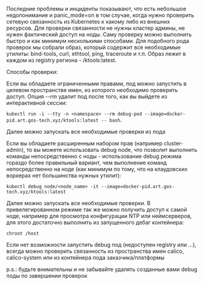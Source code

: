 Последние проблемы и инциденты показывают, что есть небольшое недопонимание и panic_mode=on в том случае, когда нужно проверить сетевую связанность из Kubernetes к какому либо из внешних ресурсов. Для проверки связанности не нужны кластер админы, не нужен фактический доступ на ноды. Саму проверку можно выполнить быстро и как минимум несколькими способами.
Для подобного рода проверок мы собрали образ, который содержит все необходимые утилиты: bind-tools, curl, ethtool, ping, traceroute и т.п. Образ лежит в каждом из registry региона - <registry>/ktools:latest.

Способы проверки:

Если вы обладаете ограниченными правами, под можно запустить в целевом пространстве имен, из которого необходимо проверить доступ. Опция --rm удалит под после того, как вы выйдете из интерактивной сессии:

`kubectl run -i --tty -n <namespace> --rm debug-pod --image=docker-pid.art.gos-tech.xyz/ktools:latest -- bash`.

Далее можно запускать все необходимые проверки из пода

Если вы обладаете расширенным набором прав (например cluster-admin), то вы можете использовать debug node, что позволит выполнить команды непосредственно с ноды - использование debug режима гораздо более правильный вариант, чем выполнение команд непосредственно на ноде (как минимум по тому, что на клаудовских воркерах нет большинства нужных утилит):

`kubectl debug node/<node_name> -it --image=docker-pid.art.gos-tech.xyz/ktools:latest`

Далее можно запускать все необходимые проверки.
В привелегированном режиме так же можно получить доступ к самой ноде, например для просмотра конфигурации NTP или неймсерверов, для этого достаточно выполнить из запущенного дебаг контейнера:

`chroot /host`

Если нет возможности запустить debug под (недоступен registry или ...), всегда можно проверить связанность из пространства имен calico, calico-system или из контейнера пода заказчика/платформы

p.s.: будьте внимательны и не забывайте удалять созданные вами debug поды по завершении проверок